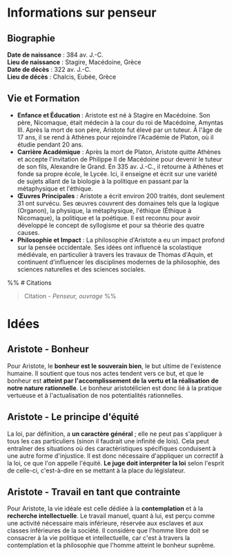 # Informations sur penseur

## Biographie

**Date de naissance** : 384 av. J.-C.  
**Lieu de naissance** : Stagire, Macédoine, Grèce  
**Date de décès** : 322 av. J.-C.  
**Lieu de décès** : Chalcis, Eubée, Grèce

## Vie et Formation

- **Enfance et Éducation** : Aristote est né à Stagire en Macédoine. Son père, Nicomaque, était médecin à la cour du roi de Macédoine, Amyntas III. Après la mort de son père, Aristote fut élevé par un tuteur. À l'âge de 17 ans, il se rend à Athènes pour rejoindre l'Académie de Platon, où il étudie pendant 20 ans.
- **Carrière Académique** : Après la mort de Platon, Aristote quitte Athènes et accepte l'invitation de Philippe II de Macédoine pour devenir le tuteur de son fils, Alexandre le Grand. En 335 av. J.-C., il retourne à Athènes et fonde sa propre école, le Lycée. Ici, il enseigne et écrit sur une variété de sujets allant de la biologie à la politique en passant par la métaphysique et l'éthique.
- **Œuvres Principales** : Aristote a écrit environ 200 traités, dont seulement 31 ont survécu. Ses œuvres couvrent des domaines tels que la logique (Organon), la physique, la métaphysique, l'éthique (Éthique à Nicomaque), la politique et la poétique. Il est reconnu pour avoir développé le concept de syllogisme et pour sa théorie des quatre causes.
- **Philosophie et Impact** : La philosophie d'Aristote a eu un impact profond sur la pensée occidentale. Ses idées ont influencé la scolastique médiévale, en particulier à travers les travaux de Thomas d'Aquin, et continuent d'influencer les disciplines modernes de la philosophie, des sciences naturelles et des sciences sociales.

%% # Citations

> Citation - _Penseur, ouvrage_
> %%

# Idées

## Aristote - Bonheur

Pour Aristote, le **bonheur est le souverain bien**, le but ultime de l'existence humaine. Il soutient que tous nos actes tendent vers ce but, et que le bonheur est **atteint par l'accomplissement de la vertu et la réalisation de notre nature rationnelle**. Le bonheur aristotélicien est donc lié à la pratique vertueuse et à l'actualisation de nos potentialités rationnelles.

## Aristote - Le principe d'équité

La loi, par définition, a **un caractère général** ; elle ne peut pas s'appliquer à tous les cas particuliers (sinon il faudrait une infinité de lois). Cela peut entraîner des situations où des caractéristiques spécifiques conduisent à une autre forme d'injustice. Il est donc nécessaire d'appliquer un correctif à la loi, ce que l'on appelle l'équité. **Le juge doit interpréter la loi** selon l'esprit de celle-ci, c'est-à-dire en se mettant à la place du législateur.

## Aristote - Travail en tant que contrainte
Pour Aristote, la vie idéale est celle dédiée à la **contemplation** et à la **recherche intellectuelle**. Le travail manuel, quant à lui, est perçu comme une activité nécessaire mais inférieure, réservée aux esclaves et aux classes inférieures de la société. Il considère que l'homme libre doit se consacrer à la vie politique et intellectuelle, car c'est à travers la contemplation et la philosophie que l'homme atteint le bonheur suprême.